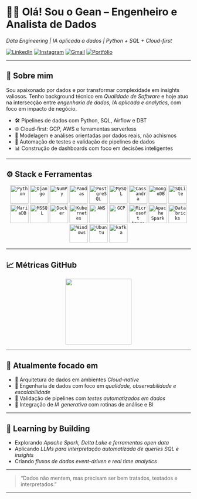 # 👨‍💻 Olá! Sou o Gean – Engenheiro e Analista de Dados

*Data Engineering | IA aplicada a dados | Python + SQL + Cloud-first*
<br>

[![LinkedIn](https://img.shields.io/badge/LinkedIn-0077B5?style=for-the-badge&logo=linkedin&logoColor=white)](https://www.linkedin.com/in/geancarvalhodados/)
[![Instagram](https://img.shields.io/badge/Instagram-E4405F?style=for-the-badge&logo=instagram&logoColor=white)](https://www.instagram.com/edu_alves95/)
[![Gmail](https://img.shields.io/badge/Gmail-D14836?style=for-the-badge&logo=gmail&logoColor=white)](mailto:eduardo.telecomrbs@gmail.com)
[![Portfólio](https://img.shields.io/badge/Portfólio-Visitar-blue?style=for-the-badge&logo=google-chrome&logoColor=white)](https://edugitqa.github.io/Portifolio_Eduardo/)

---

## 🧠 Sobre mim

Sou apaixonado por dados e por transformar complexidade em insights valiosos. Tenho background técnico em *Qualidade de Software* e hoje atuo na intersecção entre *engenharia de dados, IA aplicada e analytics*, com foco em impacto de negócio.

- 🛠 Pipelines de dados com Python, SQL, Airflow e DBT  
- 🌐 Cloud-first: GCP, AWS e ferramentas serverless  
- 🧠 Modelagem e análises orientadas por dados reais, não achismos  
- 🧪 Automação de testes e validação de pipelines de dados  
- 📊 Construção de dashboards com foco em decisões inteligentes

---

## ⚙ Stack e Ferramentas

<div align="center">
	<code><img width="50" src="https://raw.githubusercontent.com/marwin1991/profile-technology-icons/refs/heads/main/icons/python.png" alt="Python" title="Python"/></code>
	<code><img width="50" src="https://raw.githubusercontent.com/marwin1991/profile-technology-icons/refs/heads/main/icons/django.png" alt="Django" title="Django"/></code>
	<code><img width="50" src="https://raw.githubusercontent.com/marwin1991/profile-technology-icons/refs/heads/main/icons/numpy.png" alt="NumPy" title="NumPy"/></code>
	<code><img width="50" src="https://raw.githubusercontent.com/marwin1991/profile-technology-icons/refs/heads/main/icons/pandas.png" alt="Pandas" title="Pandas"/></code>
	<code><img width="50" src="https://raw.githubusercontent.com/marwin1991/profile-technology-icons/refs/heads/main/icons/postgresql.png" alt="PostgreSQL" title="PostgreSQL"/></code>
	<code><img width="50" src="https://raw.githubusercontent.com/marwin1991/profile-technology-icons/refs/heads/main/icons/mysql.png" alt="MySQL" title="MySQL"/></code>
	<code><img width="50" src="https://raw.githubusercontent.com/marwin1991/profile-technology-icons/refs/heads/main/icons/cassandra.png" alt="Cassandra" title="Cassandra"/></code>
	<code><img width="50" src="https://raw.githubusercontent.com/marwin1991/profile-technology-icons/refs/heads/main/icons/mongodb.png" alt="mongoDB" title="mongoDB"/></code>
	<code><img width="50" src="https://raw.githubusercontent.com/marwin1991/profile-technology-icons/refs/heads/main/icons/sqlite.png" alt="SQLite" title="SQLite"/></code>
	<code><img width="50" src="https://raw.githubusercontent.com/marwin1991/profile-technology-icons/refs/heads/main/icons/mariadb.png" alt="MariaDB" title="MariaDB"/></code>
	<code><img width="50" src="https://raw.githubusercontent.com/marwin1991/profile-technology-icons/refs/heads/main/icons/mssql.png" alt="MSSQL" title="MSSQL"/></code>
	<code><img width="50" src="https://raw.githubusercontent.com/marwin1991/profile-technology-icons/refs/heads/main/icons/docker.png" alt="Docker" title="Docker"/></code>
	<code><img width="50" src="https://raw.githubusercontent.com/marwin1991/profile-technology-icons/refs/heads/main/icons/kubernetes.png" alt="Kubernetes" title="Kubernetes"/></code>
	<code><img width="50" src="https://raw.githubusercontent.com/marwin1991/profile-technology-icons/refs/heads/main/icons/aws.png" alt="AWS" title="AWS"/></code>
	<code><img width="50" src="https://raw.githubusercontent.com/marwin1991/profile-technology-icons/refs/heads/main/icons/gcp.png" alt="GCP" title="GCP"/></code>
	<code><img width="50" src="https://raw.githubusercontent.com/marwin1991/profile-technology-icons/refs/heads/main/icons/microsoft_azure.png" alt="Microsoft Azure" title="Microsoft Azure"/></code>
	<code><img width="50" src="https://raw.githubusercontent.com/marwin1991/profile-technology-icons/refs/heads/main/icons/apache_spark.png" alt="Apache Spark" title="Apache Spark"/></code>
	<code><img width="50" src="https://raw.githubusercontent.com/marwin1991/profile-technology-icons/refs/heads/main/icons/databricks.png" alt="Databricks" title="Databricks"/></code>
	<code><img width="50" src="https://raw.githubusercontent.com/marwin1991/profile-technology-icons/refs/heads/main/icons/windows.png" alt="Windows" title="Windows"/></code>
	<code><img width="50" src="https://raw.githubusercontent.com/marwin1991/profile-technology-icons/refs/heads/main/icons/ubuntu.png" alt="Ubuntu" title="Ubuntu"/></code>
	<code><img width="50" src="https://raw.githubusercontent.com/marwin1991/profile-technology-icons/refs/heads/main/icons/kafka.png" alt="kafka" title="kafka"/></code>
</div>

---

<!--## 📊 Projetos em Destaque

| Projeto | Descrição | Tecnologias |
|--------|-----------|--------------|
| [Data-Pipeline-ETL](https://github.com/SEU-USUARIO/Data-Pipeline-ETL) | Pipeline completo (Ingestão → Transformação → Armazenamento) | Python, Pandas, Airflow, GCP |
| [Análise COVID-BR](https://github.com/SEU-USUARIO/analise-covid-br) | Análise exploratória + dashboard com dados oficiais de COVID-19 | Python, Plotly, Streamlit |
| [Web Scraping Financeiro](https://github.com/SEU-USUARIO/scraping-financas) | Coleta de dados de finanças públicas + análise orçamentária | BeautifulSoup, Pandas, SQL |

--- -->

## 📈 Métricas GitHub

<div align="center">
  <img height="180em" src="https://github-readme-stats.vercel.app/api?username=GCarvalhoDados&show_icons=true&theme=radical"/>
</div>

---

## 🚀 Atualmente focado em

- 🔁 Arquitetura de dados em ambientes *Cloud-native*
- 🧬 Engenharia de dados com foco em *qualidade, observabilidade e escalabilidade*
- 📐 Validação de pipelines com *testes automatizados em dados*
- 🧠 Integração de *IA generativa* com rotinas de análise e BI

---

## 🧩 Learning by Building

- Explorando *Apache Spark, Delta Lake e ferramentas open data*  
- Aplicando *LLMs para interpretação automatizada de queries SQL e insights*
- Criando *fluxos de dados event-driven e real time analytics*

---

> “Dados não mentem, mas precisam ser bem tratados, testados e interpretados.”

---








  
